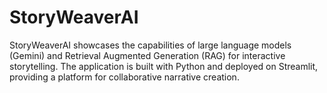 # StoryWeaverAI
StoryWeaverAI showcases the capabilities of large language models (Gemini) and Retrieval Augmented Generation (RAG) for interactive storytelling. The application is built with Python and deployed on Streamlit, providing a platform for collaborative narrative creation.
